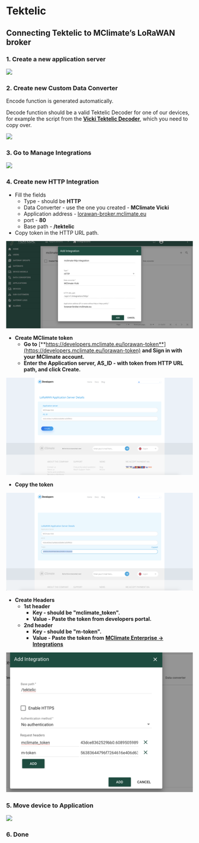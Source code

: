 # Tektelic

## **Connecting Tektelic to MClimate’s LoRaWAN broker**

### **1. Create a new application server**

![](../.gitbook/assets/mw1920\_1.png)

### **2. Create new Custom Data Converter**

Encode function is generated automatically.

Decode function should be a valid Tektelic Decoder for one of our devices, for example the script from the [**Vicki Tektelic Decoder**](../devices/mclimate-vicki-lorawan/vicki-uplink-decoder.md#tektelic-decoder-javascript-es5), which you need to copy over.&#x20;

![](../.gitbook/assets/mw1920\_Screenshot\_2021-05-12\_at\_16.55.47.png)

### **3. Go to Manage Integrations**

![](../.gitbook/assets/mw1920\_Screenshot\_2021-04-20\_at\_17.29.34.png)

### **4. Create new HTTP Integration**

* Fill the fields&#x20;
  * Type - should be **HTTP**
  * Data Converter - use the one you created - **MClimate Vicki**
  * Application address -  [lorawan-broker.mclimate.eu](https://lorawan-broker.mclimate.eu/)
  * port - **80**
  * Base path - **/tektelic**
* Copy token in the HTTP URL path.

![](<../.gitbook/assets/Screenshot 2023-02-20 at 14.23.51.png>)

* **Create MClimate token**
  * **Go to** [**https://developers.mclimate.eu/lorawan-token**](https://developers.mclimate.eu/lorawan-token) **and Sign in with your MClimate account.**
  * **Enter the Application server, AS\_ID - with token from HTTP URL path, and click Create.**

![](../.gitbook/assets/Screenshot%202021-08-12%20at%2014.13.19.png)

* **Copy the token**

![](../.gitbook/assets/Screenshot%202021-08-12%20at%2014.13.30.png)

* **Create Headers**
  * **1st header**
    * **Key - should be "mclimate\_token".**
    * **Value - Paste the token from developers portal.**
  * **2nd header**
    * **Key - should be "m-token".**
    * **Value - Paste the token from** [**MClimate Enterprise -> Integrations**](https://enterprise.mclimate.eu/integrations)

![](<../.gitbook/assets/Screenshot 2023-02-20 at 14.23.40.png>)

### **5. Move device to Application**

![](../.gitbook/assets/mw1920\_7.png)

### **6. Done**
